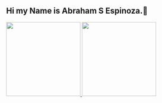 ## Hi my Name is Abraham S Espinoza.👋

<!--
**Abrahames0/Abrahames0** is a ✨ _special_ ✨ repository because its `README.md` (this file) appears on your GitHub profile.

Here are some ideas to get you started:

- 🔭 I’m currently working on ...
- 🌱 I’m currently learning ...
- 👯 I’m looking to collaborate on ...
- 🤔 I’m looking for help with ...
- 💬 Ask me about ...
- 📫 How to reach me: ...
- 😄 Pronouns: ...
- ⚡ Fun fact: ...
-->

<a href="https://github.com/Abrahames0/github-readme-stats" style="margin-bottom: 1em;">
  <img height="200" src="https://github-readme-stats.vercel.app/api?username=Abrahames0&theme=dark&locale=es&rank_icon=github" />
</a>
<a href="https://github.com/Abrahames0/convoychat">
  <img height="200" src="https://github-readme-stats.vercel.app/api/top-langs?username=Abrahames0&layout=compact&langs_count=8&card_width=320&theme=dark&locale=es" />
</a>
